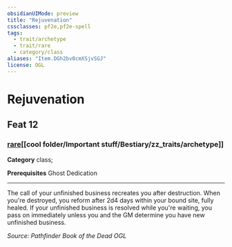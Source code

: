 ```yaml
---
obsidianUIMode: preview
title: "Rejuvenation"
cssclasses: pf2e,pf2e-spell
tags:
  - trait/archetype
  - trait/rare
  - category/class
aliases: "Item.DGh2bv0cmXSjvSGJ"
license: OGL
---
```

# Rejuvenation
## Feat 12
### [rare](cool%20folder/Important%20stuff/Bestiary/zz_traits/rare.md "Rare Rarity Trait")[[cool folder/Important stuff/Bestiary/zz_traits/archetype]]

**Category** class; 



**Prerequisites** Ghost Dedication
* * *
The call of your unfinished business recreates you after destruction. When you're destroyed, you reform after 2d4 days within your bound site, fully healed. If your unfinished business is resolved while you're waiting, you pass on immediately unless you and the GM determine you have new unfinished business.

*Source: Pathfinder Book of the Dead*
*OGL*